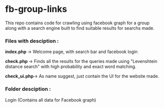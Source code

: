 fb-group-links
==============

This repo contains code for crawling using facebook graph for a group along with a search engine built to find suitable results for searchs made.

<h3>Files with desciption :</h3>

<b>index.php </b>  -> Welcome page, with search bar and facebook login

<b>check.php  </b> -> Finds all the results for the queries made using "Levenshtein distance search" with high probability and exact word matching.

<b>check_ui.php</b>-> As name suggest, just contain the UI for the website made.


<h3>Folder desciption :</h3>

Login (Contains all data for Facebook graph)
